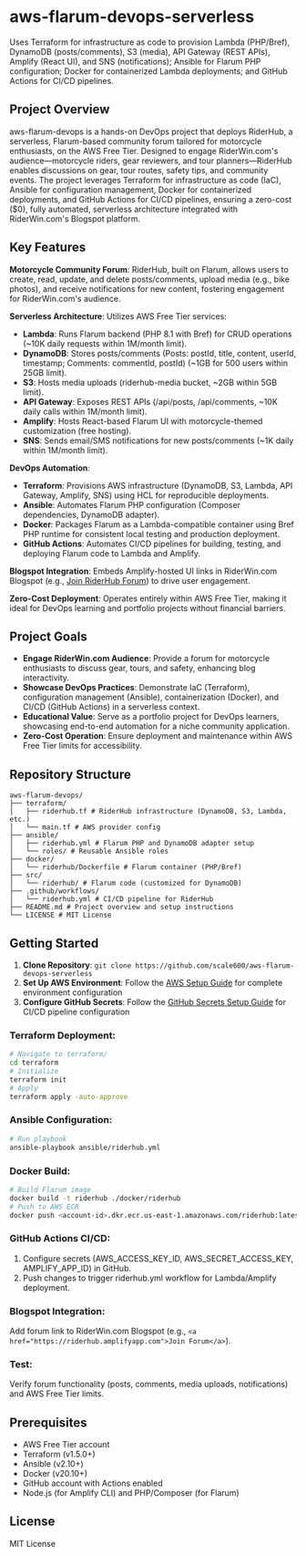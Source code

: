 # aws-flarum-devops-serverless

Uses Terraform for infrastructure as code to provision Lambda (PHP/Bref), DynamoDB (posts/comments), S3 (media), API Gateway (REST APIs), Amplify (React UI), and SNS (notifications); Ansible for Flarum PHP configuration; Docker for containerized Lambda deployments; and GitHub Actions for CI/CD pipelines.

## Project Overview

aws-flarum-devops is a hands-on DevOps project that deploys RiderHub, a serverless, Flarum-based community forum tailored for motorcycle enthusiasts, on the AWS Free Tier. Designed to engage RiderWin.com's audience—motorcycle riders, gear reviewers, and tour planners—RiderHub enables discussions on gear, tour routes, safety tips, and community events. The project leverages Terraform for infrastructure as code (IaC), Ansible for configuration management, Docker for containerized deployments, and GitHub Actions for CI/CD pipelines, ensuring a zero-cost ($0), fully automated, serverless architecture integrated with RiderWin.com's Blogspot platform.

## Key Features

**Motorcycle Community Forum**: RiderHub, built on Flarum, allows users to create, read, update, and delete posts/comments, upload media (e.g., bike photos), and receive notifications for new content, fostering engagement for RiderWin.com's audience.

**Serverless Architecture**: Utilizes AWS Free Tier services:

- **Lambda**: Runs Flarum backend (PHP 8.1 with Bref) for CRUD operations (~10K daily requests within 1M/month limit).
- **DynamoDB**: Stores posts/comments (Posts: postId, title, content, userId, timestamp; Comments: commentId, postId) (~1GB for 500 users within 25GB limit).
- **S3**: Hosts media uploads (riderhub-media bucket, ~2GB within 5GB limit).
- **API Gateway**: Exposes REST APIs (/api/posts, /api/comments, ~10K daily calls within 1M/month limit).
- **Amplify**: Hosts React-based Flarum UI with motorcycle-themed customization (free hosting).
- **SNS**: Sends email/SMS notifications for new posts/comments (~1K daily within 1M/month limit).

**DevOps Automation**:

- **Terraform**: Provisions AWS infrastructure (DynamoDB, S3, Lambda, API Gateway, Amplify, SNS) using HCL for reproducible deployments.
- **Ansible**: Automates Flarum PHP configuration (Composer dependencies, DynamoDB adapter).
- **Docker**: Packages Flarum as a Lambda-compatible container using Bref PHP runtime for consistent local testing and production deployment.
- **GitHub Actions**: Automates CI/CD pipelines for building, testing, and deploying Flarum code to Lambda and Amplify.

**Blogspot Integration**: Embeds Amplify-hosted UI links in RiderWin.com Blogspot (e.g., <a href="https://riderhub.amplifyapp.com">Join RiderHub Forum</a>) to drive user engagement.

**Zero-Cost Deployment**: Operates entirely within AWS Free Tier, making it ideal for DevOps learning and portfolio projects without financial barriers.

## Project Goals

- **Engage RiderWin.com Audience**: Provide a forum for motorcycle enthusiasts to discuss gear, tours, and safety, enhancing blog interactivity.
- **Showcase DevOps Practices**: Demonstrate IaC (Terraform), configuration management (Ansible), containerization (Docker), and CI/CD (GitHub Actions) in a serverless context.
- **Educational Value**: Serve as a portfolio project for DevOps learners, showcasing end-to-end automation for a niche community application.
- **Zero-Cost Operation**: Ensure deployment and maintenance within AWS Free Tier limits for accessibility.

## Repository Structure

```
aws-flarum-devops/
├── terraform/
│   ├── riderhub.tf # RiderHub infrastructure (DynamoDB, S3, Lambda, etc.)
│   └── main.tf # AWS provider config
├── ansible/
│   ├── riderhub.yml # Flarum PHP and DynamoDB adapter setup
│   └── roles/ # Reusable Ansible roles
├── docker/
│   └── riderhub/Dockerfile # Flarum container (PHP/Bref)
├── src/
│   └── riderhub/ # Flarum code (customized for DynamoDB)
├── .github/workflows/
│   └── riderhub.yml # CI/CD pipeline for RiderHub
├── README.md # Project overview and setup instructions
└── LICENSE # MIT License
```

## Getting Started

1. **Clone Repository**: `git clone https://github.com/scale600/aws-flarum-devops-serverless`
2. **Set Up AWS Environment**: Follow the [AWS Setup Guide](.github/docs/AWS_SETUP_GUIDE.md) for complete environment configuration
3. **Configure GitHub Secrets**: Follow the [GitHub Secrets Setup Guide](.github/docs/GITHUB_SECRETS_SETUP.md) for CI/CD pipeline configuration

### Terraform Deployment:

```bash
# Navigate to terraform/
cd terraform
# Initialize
terraform init
# Apply
terraform apply -auto-approve
```

### Ansible Configuration:

```bash
# Run playbook
ansible-playbook ansible/riderhub.yml
```

### Docker Build:

```bash
# Build Flarum image
docker build -t riderhub ./docker/riderhub
# Push to AWS ECR
docker push <account-id>.dkr.ecr.us-east-1.amazonaws.com/riderhub:latest
```

### GitHub Actions CI/CD:

1. Configure secrets (AWS_ACCESS_KEY_ID, AWS_SECRET_ACCESS_KEY, AMPLIFY_APP_ID) in GitHub.
2. Push changes to trigger riderhub.yml workflow for Lambda/Amplify deployment.

### Blogspot Integration:

Add forum link to RiderWin.com Blogspot (e.g., `<a href="https://riderhub.amplifyapp.com">Join Forum</a>`).

### Test:

Verify forum functionality (posts, comments, media uploads, notifications) and AWS Free Tier limits.

## Prerequisites

- AWS Free Tier account
- Terraform (v1.5.0+)
- Ansible (v2.10+)
- Docker (v20.10+)
- GitHub account with Actions enabled
- Node.js (for Amplify CLI) and PHP/Composer (for Flarum)

## License

MIT License
